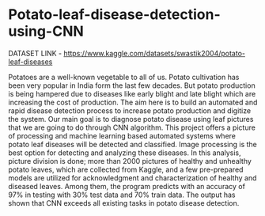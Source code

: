 # Potato-leaf-disease-detection-using-CNN
DATASET LINK - https://www.kaggle.com/datasets/swastik2004/potato-leaf-diseases
 

Potatoes are a well-known vegetable to all of us. Potato cultivation has been very popular in India form the last few decades. But potato production is being hampered due to diseases like early blight and late blight which are increasing the cost of production. The aim here is to build an automated and rapid disease detection process to increase potato production and digitize the system. Our main goal is to diagnose potato disease using leaf pictures that we are going to do through CNN algorithm. This project offers a picture of processing and machine learning based automated systems where potato leaf diseases will be detected and classified. Image processing is the best option for detecting and analyzing these diseases. In this analysis, picture division is done; more than 2000 pictures of healthy and unhealthy potato leaves, which are collected from Kaggle, and a few pre-prepared models are utilized for acknowledgment and characterization of healthy and diseased leaves. Among them, the program predicts with an accuracy of 97% in testing with 30% test data and 70% train data. The output has shown that CNN exceeds all existing tasks in potato disease detection.  
